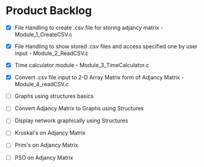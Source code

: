 # Product Backlog

- [X] File Handling to create .csv file for storing adjancy matrix - Module_1_CreateCSV.c

- [X] File Handling to show stored .csv files and access specified one by user input - Module_2_ReadCSV.c

- [X] Time calculator module - Module_3_TimeCalculator.c

- [X] Convert .csv file input to 2-D Array Matrix form of Adjancy Matrix - Module_4_readCSV.c

- [ ] Graphs using structures basics

- [ ] Convert Adjancy Matrix to Graphs using Structures

- [ ] Display network graphically using Structures

- [ ] Kruskal's on Adjancy Matrix

- [ ] Prim's on Adjancy Matrix

- [ ] PSO on Adjancy Matrix
